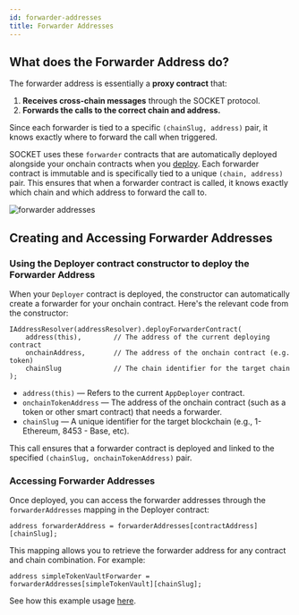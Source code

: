 ```yaml
---
id: forwarder-addresses
title: Forwarder Addresses
---
```


## What does the Forwarder Address do?

The forwarder address is essentially a **proxy contract** that:
1. **Receives cross-chain messages** through the SOCKET protocol.
2. **Forwards the calls to the correct chain and address.**

Since each forwarder is tied to a specific `(chainSlug, address)` pair, it knows exactly where to forward the call when triggered.

SOCKET uses these `forwarder` contracts that are automatically deployed alongside your onchain contracts when you [deploy](/deploy). Each forwarder contract is immutable and is specifically tied to a unique `(chain, address)` pair. This ensures that when a forwarder contract is called, it knows exactly which chain and which address to forward the call to.

<div style={{ display: 'flex', justifyContent: 'center' }}>
    <img src="/img/forwarder-addresses.svg" alt="forwarder addresses" style={{ width: '100%' }} />
</div>

## Creating and Accessing Forwarder Addresses

### Using the Deployer contract constructor to deploy the Forwarder Address

When your `Deployer` contract is deployed, the constructor can automatically create a forwarder for your onchain contract. Here's the relevant code from the constructor:

```solidity
IAddressResolver(addressResolver).deployForwarderContract(
    address(this),        // The address of the current deploying contract
    onchainAddress,       // The address of the onchain contract (e.g. token)
    chainSlug             // The chain identifier for the target chain
);
```

- `address(this)` — Refers to the current `AppDeployer` contract.
- `onchainTokenAddress` — The address of the onchain contract (such as a token or other smart contract) that needs a forwarder.
- `chainSlug` — A unique identifier for the target blockchain (e.g., 1- Ethereum, 8453 - Base, etc).

This call ensures that a forwarder contract is deployed and linked to the specified `(chainSlug, onchainTokenAddress)` pair.

### Accessing Forwarder Addresses

Once deployed, you can access the forwarder addresses through the `forwarderAddresses` mapping in the Deployer contract:

```solidity
address forwarderAddress = forwarderAddresses[contractAddress][chainSlug];
```

This mapping allows you to retrieve the forwarder address for any contract and chain combination. For example:

```solidity
address simpleTokenVaultForwarder = forwarderAddresses[simpleTokenVault][chainSlug];
```

See how this example usage [here](/deploy#deploy-multiple-contracts).
